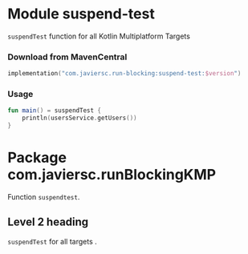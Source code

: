 # Module suspend-test

`suspendTest` function for all Kotlin Multiplatform Targets

### Download from MavenCentral

```kotlin
implementation("com.javiersc.run-blocking:suspend-test:$version")
```

### Usage

```kotlin
fun main() = suspendTest {
    println(usersService.getUsers())
}
```

# Package com.javiersc.runBlockingKMP

Function `suspendtest`.

## Level 2 heading

`suspendTest` for all targets .
